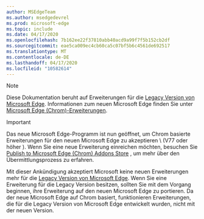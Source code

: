 ```yaml
---
author: MSEdgeTeam
ms.author: msedgedevrel
ms.prod: microsoft-edge
ms.topic: include
ms.date: 04/17/2020
ms.openlocfilehash: 7b162ee22f37810abb40acd9a99f7f5b152cb2df
ms.sourcegitcommit: eae5ca009ec4cb60ca5c07bf5b6c4561de692517
ms.translationtype: MT
ms.contentlocale: de-DE
ms.lasthandoff: 04/17/2020
ms.locfileid: "10582614"
---
```

> [!NOTE]
> Diese Dokumentation beruht auf Erweiterungen für die [Legacy Version von Microsoft Edge][MicrosoftSupportEdgeLegacy]. Informationen zum neuen Microsoft Edge finden Sie unter [Microsoft Edge (Chrom)-Erweiterungen][MicrosoftEdgeExtensionsChromiumIndex].

> [!IMPORTANT]
> Das neue Microsoft Edge-Programm ist nun geöffnet, um Chrom basierte Erweiterungen für den neuen Microsoft Edge zu akzeptieren \ (V77 oder höher \). Wenn Sie eine neue Erweiterung einreichen möchten, besuchen Sie [Publish to Microsoft Edge (Chrom) Addons Store][ExtensionsChromiumPublish] , um mehr über den Übermittlungsprozess zu erfahren.  
> 
> Mit dieser Ankündigung akzeptiert Microsoft keine neuen Erweiterungen mehr für die [Legacy Version von Microsoft Edge][MicrosoftSupportEdgeLegacy]. Wenn Sie eine Erweiterung für die Legacy Version besitzen, sollten Sie mit dem Vorgang beginnen, ihre Erweiterung auf den neuen Microsoft Edge zu portieren.  Da der neue Microsoft Edge auf Chrom basiert, funktionieren Erweiterungen, die für die Legacy Version von Microsoft Edge entwickelt wurden, nicht mit der neuen Version.  
> 

<!-- image links -->  

<!-- links -->  

[MicrosoftEdgeExtensionsChromiumIndex]: /microsoft-edge/extensions-chromium/index "Microsoft Edge (Chrom)-Erweiterungen"
[ExtensionsChromiumPublish]: /microsoft-edge/extensions-chromium/publish/publish-extension "Veröffentlichen einer Erweiterung"  

[MicrosoftSupportEdgeLegacy]: https://support.microsoft.com/help/4533505/what-is-microsoft-edge-legacy "Was ist Microsoft Edge Legacy? | Microsoft-Support"  
